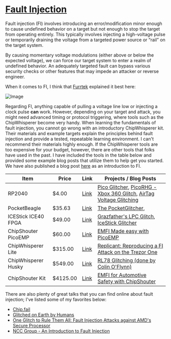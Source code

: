 # [Fault Injection](./fault-injection)

Fault injection (FI) involves introducing an error/modification minor enough to cause undefined behavior on a target but not enough to stop the target from operating entirely. This typically involves injecting a high-voltage pulse or temporarily draining the voltage from a targeted power source or “rail” on the target system.

By causing momentary voltage modulations (either above or below the expected voltage), we can force our target system to enter a realm of undefined behavior. An adequately targeted fault can bypass various security checks or other features that may impede an attacker or reverse engineer.

When it comes to FI, I think that [Furrtek](https://twitter.com/furrtek) explained it best here:

![Image](images/glitch.gif)

Regarding FI, anything capable of pulling a voltage line low or injecting a clock pulse __can__ work. However, depending on your target and attack, you might need advanced timing or protocol triggering, where tools such as the ChipWhisperer become very handy. When learning the fundamentals of fault injection, you cannot go wrong with an introductory ChipWhisperer kit. Their materials and example targets explain the principles behind fault injection and provide a tested, repeatable learning environment. I can't recommend their materials highly enough. If the ChipWhisperer tools are too expensive for your budget, however, there are other tools that folks have used in the past. I have included the tools in the table below and provided some example blog posts that utilize them to help get you started. We have also published a blog post [here](https://voidstarsec.com/blog/replicant-part-1) as an introduction to FI. 

| Item | Price | Link | Projects / Blog Posts  | 
| ---- | ---- | ---- | --- | 
| RP2040 | $4.00 | [Link](https://www.digikey.com/en/products/detail/raspberry-pi/SC0915/13684020)  | [Pico Glitcher](https://github.com/ZeusWPI/pico-glitcher), [PicoRHG - Xbox 360 Glitch](https://github.com/X360Tools/PicoRGH), [AirTag Voltage Glitching](https://hackaday.com/2022/07/14/apple-airtags-hacked-and-cloned-with-voltage-glitching/) | 
| PocketBeagle | $35.63 | [Link](https://www.mouser.com/ProductDetail/BeagleBoard-by-Seeed-Studio/102110561?qs=ulEaXIWI0c9x5QtDpv9tKA%3D%3D) | [The PocketGlitcher](https://limitedresults.com/2021/03/the-pocketglitcher/), 
| ICEStick ICE40 FPGA | $49.00 | [Link](https://www.digikey.com/en/products/detail/lattice-semiconductor-corporation/ICE40HX1K-STICK-EVN/4289604) | [Grazfather's LPC Glitch](https://grazfather.github.io/posts/2019-12-08-glitcher/), [IceStick Glitcher](https://github.com/SySS-Research/icestick-glitcher)  | 
| ChipShouter PicoEMP | $60.00 | [Link](https://store.newae.com/chipshouter-picoemp) | [EMFI Made easy with PicoEMP](https://embeddedonlineconference.com/session/Electromagnetic_Fault_Injection_Made_Easy_with_PicoEMP) | 
| ChipWhisperer Lite | $315.00 | [Link](https://www.newae.com/products/NAE-CW1173) | [Replicant: Reproducing a FI Attack on the Trezor One](https://voidstarsec.com/blog/replicant-part-1) | 
| ChipWhisperer Husky | $549.00 | [Link](https://store.newae.com/chipwhisperer-husky/) | [RL78 Glitching (done by Colin O'Flynn)](https://cfp.recon.cx/2023/talk/PNCTLT/) |  
| ChipShouter Kit | $4125.00 | [Link](https://store.newae.com/chipshouter-kit/) | [EMFI for Automotive Safety with ChipShouter](https://media.newae.com/appnotes/NAE0011_Whitepaper_EMFI_For_Automotive_Safety_Security_Testing.pdf) |

There are also plenty of great talks that you can find online about fault injection; I've listed some of my favorites below:

- [Chip.fail](https://chip.fail/chipfail.pdf)
- [Glitched on Earth by Humans](https://i.blackhat.com/USA-22/Wednesday/US-22-Wouters-Glitched-On-Earth.pdf)
- [One Glitch to Rule Them All: Fault Injection Attacks against AMD's Secure Processor](https://i.blackhat.com/EU-21/Wednesday/EU-21-Buhren-One-Glitch-to-Rule-them-All-Fault-Injection-Attacks-Against-AMDs-Secure-Processor.pdf)
- [NCC Group - An Introduction to Fault Injection](https://research.nccgroup.com/2021/07/07/an-introduction-to-fault-injection-part-1-3/)
